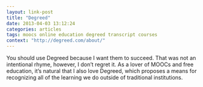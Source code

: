 ```yaml
---
layout: link-post
title: "Degreed"
date: 2013-04-03 13:12:24
categories: articles
tags: moocs online education degreed transcript courses
context: "http://degreed.com/about/"
---
```


You should use Degreed because I want them to succeed. That was not an intentional rhyme, however, I don’t regret it. As a lover of MOOCs and free education, it’s natural that I also love Degreed, which proposes a means for recognizing all of the learning we do outside of traditional institutions.
